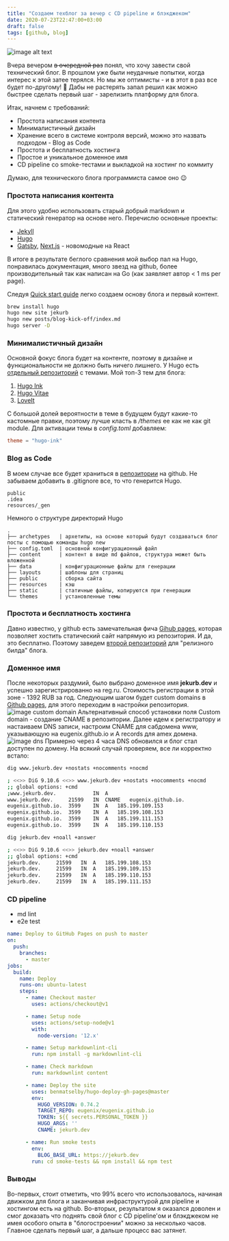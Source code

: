 ```yaml
---
title: "Создаем техблог за вечер с CD pipeline и блэкджеком"
date: 2020-07-23T22:47:00+03:00
draft: false
tags: [github, blog]
---
```


![image alt text](images/tech-blog.png)

Вчера вечером ~~в очередной раз~~ понял, что хочу завести свой технический блог. В прошлом уже были неудачные попытки,
 когда интерес к этой затее терялся. Но мы же оптимисты - и в этот в раз все будет по-другому! 💪 Дабы не растерять
 запал решил как можно быстрее сделать первый шаг - зарелизить платформу для блога.

Итак, начнем с требований:

- Простота написания контента
- Минималистичный дизайн
- Хранение всего в системе контроля версий, можно это назвать подходом - Blog as Code
- Простота и бесплатность хостинга
- Простое и уникальное доменное имя
- CD pipeline со smoke-тестами и выкладкой на хостинг по коммиту

Думаю, для технического блога программиста самое оно 😉

### Простота написания контента

Для этого удобно использовать старый добрый markdown и статический генератор на основе него. Перечислю основные проекты:

- [Jekyll](http://jekyllrb.com)
- [Hugo](https://gohugo.io/)
- [Gatsby](https://gatsby.js),  [Next.js](https://next.js) - новомодные на React

В итоге в результате беглого сравнения мой выбор пал на Hugo, понравилась документация, много звезд на github,
 более производительный так как написан на Go (как заявляет автор < 1 ms per page).

Следуя [Quick start guide](https://gohugo.io/getting-started/quick-start/) легко создаем основу блога и первый контент.

```bash
brew install hugo
hugo new site jekurb
hugo new posts/blog-kick-off/index.md
hugo server -D
```

### Минималистичный дизайн

Основной фокус блога будет на контенте, поэтому в дизайне и функциональности не должно быть ничего лишнего.
У Hugo есть [отдельный репозиторий](https://themes.gohugo.io/) с темами. Мой топ-3 тем для блога:

1. [Hugo Ink](https://themes.gohugo.io/hugo-ink/)
2. [Hugo Vitae](https://themes.gohugo.io/hugo-vitae/)
3. [LoveIt](https://themes.gohugo.io/LoveIt/)

С большой долей вероятности в теме в будущем будут какие-то кастомные правки, поэтому лучше класть в _/themes_ ее
как не как git module. Для активации темы в _config.toml_ добавляем:

```toml
theme = "hugo-ink"
```  

### Blog as Code

В моем случае все будет храниться в [репозитории](https://github.com/eugenix/jekurb-blog) на github.
Не забываем добавить в .gitignore все, то что генерится Hugo.

```gitignore
public
.idea
resources/_gen
```

Немного о структуре директорий Hugo

```text
.
├── archetypes   | архетипы, на основе который будут создаваться блог посты с помощью команды hugo new
├── config.toml  | основной конфигурационный файл
├── content      | контент в виде md файлов, структура может быть вложенной
├── data         | конфигурационные файлы для генерации
├── layouts      | шаблоны для страниц
├── public       | сборка сайта
├── resources    | кэш
├── static       | статичные файлы, копируются при генерации
└── themes       | установленные темы
```

### Простота и бесплатность хостинга

Давно известно, у github есть замечательная фича [Gihub pages](https://pages.github.com/), которая позволяет хостить
статический сайт напрямую из репозитория. И да, это бесплатно.
Поэтому заведем [второй репозиторий](https://github.com/eugenix/eugenix.github.io) для "релизного билда" блога.

### Доменное имя

После некоторых раздумий, было выбрано доменное имя **jekurb.dev** и успешно зарегистрированно на reg.ru.
Стоимость регистрации в этой зоне - 1392 RUB за год.
Следующим шагом будет custom domains в
[Github pages](https://docs.github.com/en/github/working-with-github-pages/managing-a-custom-domain-for-your-github-pages-site),
 для этого переходим в настройки репозитория.
![image custom domain](images/custom-domain.png)
Альтернативный способ установки поля Custom domain - создание CNAME в репозитории.
Далее идем к регистратору и настаиваем DNS записи, настроим CNAME для сабдомена www, указывающую на eugenix.github.io
и A records для amex домена.
![image dns](images/dns.png)
Примерно через 4 часа DNS обновился и блог стал доступен по домену. На всякий случай проверяем, все ли корректно встало:

```bash
dig www.jekurb.dev +nostats +nocomments +nocmd

; <<>> DiG 9.10.6 <<>> www.jekurb.dev +nostats +nocomments +nocmd
;; global options: +cmd
;www.jekurb.dev.			IN	A
www.jekurb.dev.		21599	IN	CNAME	eugenix.github.io.
eugenix.github.io.	3599	IN	A	185.199.109.153
eugenix.github.io.	3599	IN	A	185.199.108.153
eugenix.github.io.	3599	IN	A	185.199.111.153
eugenix.github.io.	3599	IN	A	185.199.110.153
```

```bash
dig jekurb.dev +noall +answer

; <<>> DiG 9.10.6 <<>> jekurb.dev +noall +answer
;; global options: +cmd
jekurb.dev.		21599	IN	A	185.199.108.153
jekurb.dev.		21599	IN	A	185.199.109.153
jekurb.dev.		21599	IN	A	185.199.110.153
jekurb.dev.		21599	IN	A	185.199.111.153
```

### CD pipeline

- md lint
- e2e test

```yaml
name: Deploy to GitHub Pages on push to master
on:
  push:
    branches:
      - master
jobs:
  build:
    name: Deploy
    runs-on: ubuntu-latest
    steps:
      - name: Checkout master
        uses: actions/checkout@v1

      - name: Setup node
        uses: actions/setup-node@v1
        with:
          node-version: '12.x'

      - name: Setup markdownlint-cli
        run: npm install -g markdownlint-cli

      - name: Check markdown
        run: markdownlint content

      - name: Deploy the site
        uses: benmatselby/hugo-deploy-gh-pages@master
        env:
          HUGO_VERSION: 0.74.2
          TARGET_REPO: eugenix/eugenix.github.io
          TOKEN: ${{ secrets.PERSONAL_TOKEN }}
          HUGO_ARGS: ''
          CNAME: jekurb.dev

      - name: Run smoke tests
        env:
          BLOG_BASE_URL: https://jekurb.dev
        run: cd smoke-tests && npm install && npm test
```

### Выводы

Во-первых, стоит отметить, что 99% всего что использовалось, начиная движком для блога и заканчивая инфраструктурой
 для pipeline и хостингом есть на github.
Во-вторых, результатом я оказался доволен и смог доказать что поднять свой блог с CD pipeline'ом и блэкджеком не
имея особого опыта в "блогостроении" можно за несколько часов. Главное сделать первый шаг, а дальше процесс вас затянет.
